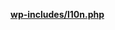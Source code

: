 <p><b><a href="https://developer.wordpress.org/reference/files/wp-includes/l10n.php/">wp-includes/l10n.php</a></b></p>


